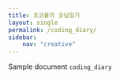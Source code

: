 ```yaml
---
title: 초코롤의 코딩일기
layout: single
permalink: /coding_diary/
sidebar:
    nav: "creative"
---
```


Sample document `coding_diary`
